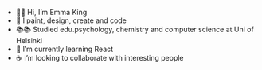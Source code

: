 - 👩‍💻 Hi, I’m Emma King
- 🎨 I paint, design, create and code
- 📚📚 Studied edu.psychology, chemistry and computer science at Uni of Helsinki
- 🌱 I’m currently learning React
- ☕ I’m looking to collaborate with interesting people
